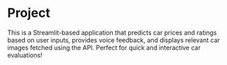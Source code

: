 # Project
This is a Streamlit-based application that predicts car prices and ratings based on user inputs, provides voice feedback, and displays relevant car images fetched using the API. Perfect for quick and interactive car evaluations!
